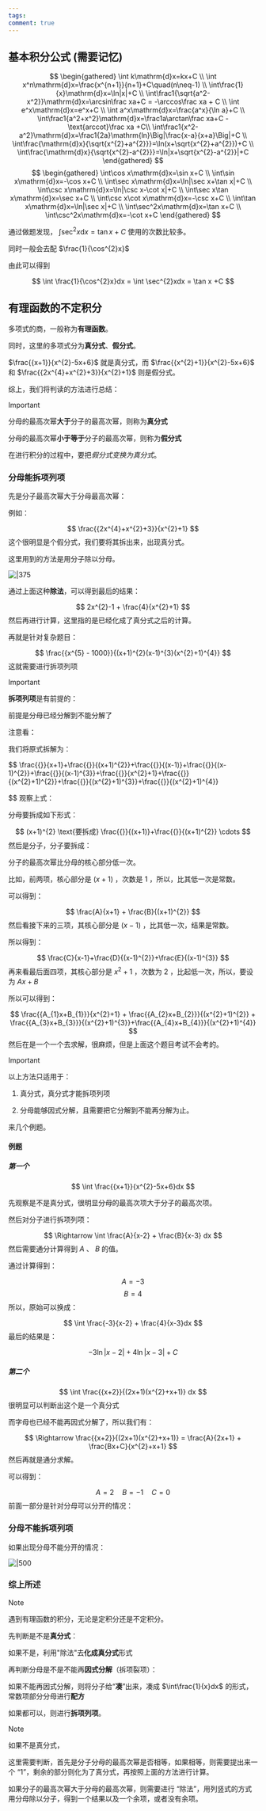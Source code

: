 ```yaml
---
tags: 
comment: true
---
```

## 基本积分公式 (需要记忆)

$$
\begin{gathered}
\int k\mathrm{d}x=kx+C \\
\int x^n\mathrm{d}x=\frac{x^{n+1}}{n+1}+C\quad(n\neq-1) \\
\int\frac{1}{x}\mathrm{d}x=\ln|x|+C \\
\int\frac1{\sqrt{a^2-x^2}}\mathrm{d}x=\arcsin\frac xa+C = -\arccos\frac xa + C \\
\int e^x\mathrm{d}x=e^x+C \\
\int a^x\mathrm{d}x=\frac{a^x}{\ln a}+C \\
\int\frac1{a^2+x^2}\mathrm{d}x=\frac1a\arctan\frac xa+C - \text{arccot}\frac xa +C\\
\int\frac1{x^2-a^2}\mathrm{d}x=\frac1{2a}\mathrm{ln}\Big|\frac{x-a}{x+a}\Big|+C \\
\int\frac{\mathrm{d}x}{\sqrt{x^{2}+a^{2}}}=\ln(x+\sqrt{x^{2}+a^{2}})+C \\
\int\frac{\mathrm{d}x}{\sqrt{x^{2}-a^{2}}}=\ln|x+\sqrt{x^{2}-a^{2}}|+C 
\end{gathered}
$$
$$
\begin{gathered}
\int\cos x\mathrm{d}x=\sin x+C \\
\int\sin x\mathrm{d}x=-\cos x+C \\
\int\sec x\mathrm{d}x=\ln|\sec x+\tan x|+C \\
\int\csc x\mathrm{d}x=\ln|\csc x-\cot x|+C \\
\int\sec x\tan x\mathrm{d}x=\sec x+C \\
\int\csc x\cot x\mathrm{d}x=-\csc x+C \\
\int\tan x\mathrm{d}x=\ln|\sec x|+C \\
\int\sec^2x\mathrm{d}x=\tan x+C \\
\int\csc^2x\mathrm{d}x=-\cot x+C 
\end{gathered}
$$

通过做题发现， $\int\sec^2x\mathrm{d}x=\tan x+C$ 使用的次数比较多。

同时一般会去配 $\frac{1}{\cos^{2}x}$

由此可以得到

$$
\int \frac{1}{\cos^{2}x}dx = \int \sec^{2}xdx = \tan x +C
$$
## 有理函数的不定积分

多项式的商，一般称为**有理函数**。

同时，这里的多项式分为**真分式**、**假分式**。

$\frac{{x+1}}{x^{2}-5x+6}$ 就是真分式，而 $\frac{{x^{2}+1}}{x^{2}-5x+6}$ 和 $\frac{{2x^{4}+x^{2}+3}}{x^{2}+1}$ 则是假分式。

综上，我们将判读的方法进行总结：

> [!important]
> 分母的最高次幂**大于**分子的最高次幂，则称为**真分式**
> 
> 分母的最高次幂**小于等于**分子的最高次幂，则称为**假分式**

在进行积分的过程中，要把*假分式变换为真分式*。

### 分母能拆项列项

先是分子最高次幂大于分母最高次幂：

例如：

$$
\frac{{2x^{4}+x^{2}+3}}{x^{2}+1}
$$
这个很明显是个假分式，我们要将其拆出来，出现真分式。

这里用到的方法是用分子除以分母。

![|375](imgs/Pasted%20image%2020250211214635.png)

通过上面这种**除法**，可以得到最后的结果：

$$
2x^{2}-1 + \frac{4}{x^{2}+1}
$$
然后再进行计算，这里指的是已经化成了真分式之后的计算。

再就是针对复杂题目：

$$
\frac{{x^{5} - 1000}}{(x+1)^{2}(x-1)^{3}(x^{2}+1)^{4}}
$$
这就需要进行拆项列项

> [!important]
> **拆项列项**是有前提的：
> 
> 前提是分母已经分解到不能分解了

注意看：

我们将原式拆解为：

$$
\frac{{}}{x+1}+\frac{{}}{(x+1)^{2}}+\frac{{}}{(x-1)}+\frac{{}}{(x-1)^{2}}+\frac{{}}{(x-1)^{3}}+\frac{{}}{x^{2}+1}+\frac{{}}{(x^{2}+1)^{2}}+\frac{{}}{(x^{2}+1)^{3}}+\frac{{}}{(x^{2}+1)^{4}}

$$
观察上式：

分母要拆成如下形式：

$$
(x+1)^{2} \text{要拆成} \frac{{}}{(x+1)}+\frac{{}}{(x+1)^{2}} \cdots
$$
然后是分子，分子要拆成：

分子的最高次幂比分母的核心部分低一次。

比如，前两项，核心部分是 $(x+1)$ ，次数是 $1$ ，所以，比其低一次是常数。

可以得到：

$$
\frac{A}{x+1} + \frac{B}{(x+1)^{2}}
$$
然后看接下来的三项，其核心部分是 $(x-1)$ ，比其低一次，结果是常数。

所以得到：

$$
\frac{C}{x-1}+\frac{D}{(x-1)^{2}}+\frac{E}{(x-1)^{3}}
$$
再来看最后面四项，其核心部分是 $x^{2}+1$ ，次数为 $2$ ，比起低一次，所以，要设为 $Ax+B$

所以可以得到：

$$
\frac{{A_{1}x+B_{1}}}{x^{2}+1} + \frac{{A_{2}x+B_{2}}}{(x^{2}+1)^{2}} + \frac{{A_{3}x+B_{3}}}{(x^{2}+1)^{3}}+\frac{{A_{4}x+B_{4}}}{(x^{2}+1)^{4}}
$$
然后在是一个一个去求解，很麻烦，但是上面这个题目考试不会考的。

> [!important]
> 以上方法只适用于：
> 
> 1. 真分式，真分式才能拆项列项
> 
> 2. 分母能够因式分解，且需要把它分解到不能再分解为止。
> 
> 

来几个例题。

#### 例题

##### 第一个

$$
\int \frac{{x+1}}{x^{2}-5x+6}dx
$$

先观察是不是真分式，很明显分母的最高次项大于分子的最高次项。

然后对分子进行拆项列项：

$$
\Rightarrow \int \frac{A}{x-2} + \frac{B}{x-3} dx
$$
然后需要通分计算得到 $A$ 、 $B$ 的值。

通过计算得到：

$$
A = -3
$$
$$
B = 4
$$
所以，原始可以换成：

$$
\int \frac{-3}{x-2} + \frac{4}{x-3}dx 
$$
最后的结果是：

$$
-3 \ln{|x-2|} + 4 \ln{|x-3|} + C
$$
##### 第二个

$$
\int \frac{{x+2}}{(2x+1)(x^{2}+x+1)} dx
$$
很明显可以判断出这个是一个真分式

而字母也已经不能再因式分解了，所以我们有：

$$
\Rightarrow \frac{{x+2}}{(2x+1)(x^{2}+x+1)} = \frac{A}{2x+1} + \frac{Bx+C}{x^{2}+x+1}
$$
然后再就是通分求解。

可以得到：

$$
A = 2\quad B = -1 \quad C = 0
$$
前面一部分是针对分母可以分开的情况：

### 分母不能拆项列项

如果出现分母不能分开的情况：

![|500](imgs/Pasted%20image%2020241208161304.png)

### 综上所述

> [!note]
> 遇到有理函数的积分，无论是定积分还是不定积分。
> 
> 先判断是不是**真分式**：
> 
> 如果不是，利用"除法"去**化成真分式**形式
> 
> 再判断分母是不是不能再**因式分解**（拆项裂项）：
> 
> 如果不能再因式分解，则将分子给“**凑**”出来，凑成 $\int\frac{1}{x}dx$ 的形式，常数项部分分母进行**配方**
> 
> 如果都可以，则进行**拆项列项**。

> [!note]
> 如果不是真分式，
> 
> 这里需要判断，首先是分子分母的最高次幂是否相等，如果相等，则需要提出来一个 “1”，剩余的部分则化为了真分式，再按照上面的方法进行计算。
> 
> 如果分子的最高次幂大于分母的最高次幂，则需要进行 “除法”，用列竖式的方式用分母除以分子，得到一个结果以及一个余项，或者没有余项。







